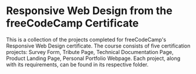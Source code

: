 # Responsive Web Design from the freeCodeCamp Certificate
This is a collection of the projects completed for freeCodeCamp's Responsive Web Design certificate. The course consists of five certification projects: Survey Form, Tribute Page, Technical Documentation Page, Product Landing Page, Personal Portfolio Webpage. Each project, along with its requirements, can be found in its respective folder.